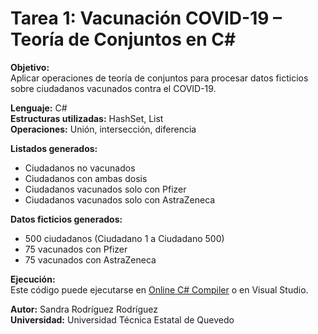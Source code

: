# Tarea 1: Vacunación COVID-19 – Teoría de Conjuntos en C#

**Objetivo:**  
Aplicar operaciones de teoría de conjuntos para procesar datos ficticios sobre ciudadanos vacunados contra el COVID-19.

**Lenguaje:** C#  
**Estructuras utilizadas:** HashSet, List  
**Operaciones:** Unión, intersección, diferencia

**Listados generados:**
- Ciudadanos no vacunados
- Ciudadanos con ambas dosis
- Ciudadanos vacunados solo con Pfizer
- Ciudadanos vacunados solo con AstraZeneca

**Datos ficticios generados:**
- 500 ciudadanos (Ciudadano 1 a Ciudadano 500)
- 75 vacunados con Pfizer
- 75 vacunados con AstraZeneca

**Ejecución:**  
Este código puede ejecutarse en [Online C# Compiler](https://www.onlinegdb.com/online_csharp_compiler) o en Visual Studio.

**Autor:** Sandra Rodríguez Rodríguez  
**Universidad:** Universidad Técnica Estatal de Quevedo  
